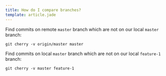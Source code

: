 ```yaml
---
title: How do I compare branches?
template: article.jade
---
```


Find commits on remote `master` branch which are not on our local `master` branch:

    git cherry -v origin/master master

Find commits on local `master` branch which are not on our local `feature-1` branch:

    git cherry -v master feature-1
